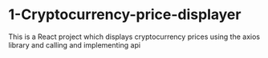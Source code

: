 # 1-Cryptocurrency-price-displayer
This is a React project which displays  cryptocurrency prices using the axios  library and calling and implementing api

